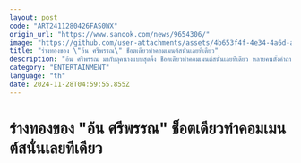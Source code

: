 ```yaml
---
layout: post
code: "ART2411280426FAS0WX"
origin_url: "https://www.sanook.com/news/9654306/"
image: "https://github.com/user-attachments/assets/4b653f4f-4e34-4a6d-a8a9-9bc45d45364f"
title: "ร่างทองของ \"อ้น ศรีพรรณ\" ช็อตเดียวทำคอมเมนต์สนั่นเลยทีเดียว"
description: "อ้น ศรีพรรณ มากับลุคนางแบบสุดจึ้ง ช็อตเดียวทำคอมเมนต์สนั่นเลยทีเดียว หลายคนตั้งคำถามกันยกใหญ่"
category: "ENTERTAINMENT"
language: "th"
date: 2024-11-28T04:59:55.855Z
---
```


# ร่างทองของ "อ้น ศรีพรรณ" ช็อตเดียวทำคอมเมนต์สนั่นเลยทีเดียว
